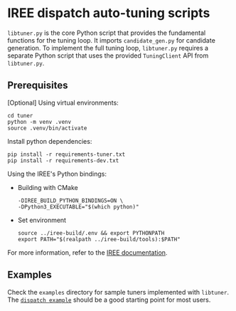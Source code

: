 # IREE dispatch auto-tuning scripts
`libtuner.py` is the core Python script that provides the fundamental functions
for the tuning loop. It imports `candidate_gen.py` for candidate generation. To
implement the full tuning loop, `libtuner.py` requires a separate Python script
that uses the provided `TuningClient` API from `libtuner.py`.

## Prerequisites
[Optional] Using virtual environments:
```shell
cd tuner
python -m venv .venv
source .venv/bin/activate
```
Install python dependencies:
```shell
pip install -r requirements-tuner.txt
pip install -r requirements-dev.txt
```
Using the IREE's Python bindings:
   - Building with CMake
     ```shell
     -DIREE_BUILD_PYTHON_BINDINGS=ON \
     -DPython3_EXECUTABLE="$(which python)"
     ```
   - Set environment
      ```shell
      source ../iree-build/.env && export PYTHONPATH
      export PATH="$(realpath ../iree-build/tools):$PATH"
      ```
For more information, refer to the [IREE
documentation](https://iree.dev/building-from-source/getting-started/#python-bindings).

## Examples

Check the `examples` directory for sample tuners implemented with `libtuner`.
The [`dispatch example`](https://github.com/nod-ai/shark-ai/tree/main/tuner/examples/simple)
should be a good starting point for most users.
